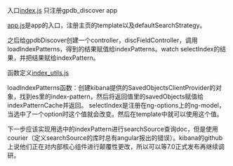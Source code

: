 入口[index.js](index.js)
只注册gpdb_discover app

[app.js](public/app.js)是app的入口，注册主页的template以及defaultSearchStrategy。

之后给gpdbDiscover创建一个controller，discFieldController，调用loadIndexPatterns，得到的结果赋值给indexPatterns。watch selectIndex的结果，并把结果赋给indexPattern。

函数定义[index_utils.js](public/util/index_utils.js)

loadIndexPatterns函数：创建kibana提供的SavedObjectsClientProvider的对象，找到es里的index-pattern，然后将返回值里的savedObjects赋值给indexPatternCache并返回。
selectIndex是注册在ng-options上的ng-model，当选中了一个option时这个值就会改变。然后在template中就可以使用这个值。

下一步应该实现用选中的indexPattern进行searchSource查询doc，但是使用courier（定义searchSource的库时总有angular报出的错误）。kibana的github上说他们正在对内部核心组件进行颠覆性更改，所以可以等7.0正式发布再继续调研。